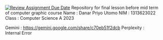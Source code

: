 [![Review Assignment Due Date](https://classroom.github.com/assets/deadline-readme-button-22041afd0340ce965d47ae6ef1cefeee28c7c493a6346c4f15d667ab976d596c.svg)](https://classroom.github.com/a/XxdT5pUo)
Repository for final lesson before mid term of computer graphic course
Name    : Danar Priyo Utomo
NIM     : 1313623022
Class   : Computer Science A 2023

Gemini      : https://gemini.google.com/share/c70eb51f2dcb
Perplexity  : Internal Error